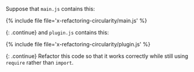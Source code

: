 Suppose that `main.js` contains this:

{% include file file='x-refactoring-circularity/main.js' %}

{: .continue}
and `plugin.js` contains this:

{% include file file='x-refactoring-circularity/plugin.js' %}

{: .continue}
Refactor this code so that it works correctly while still using `require` rather than `import`.
